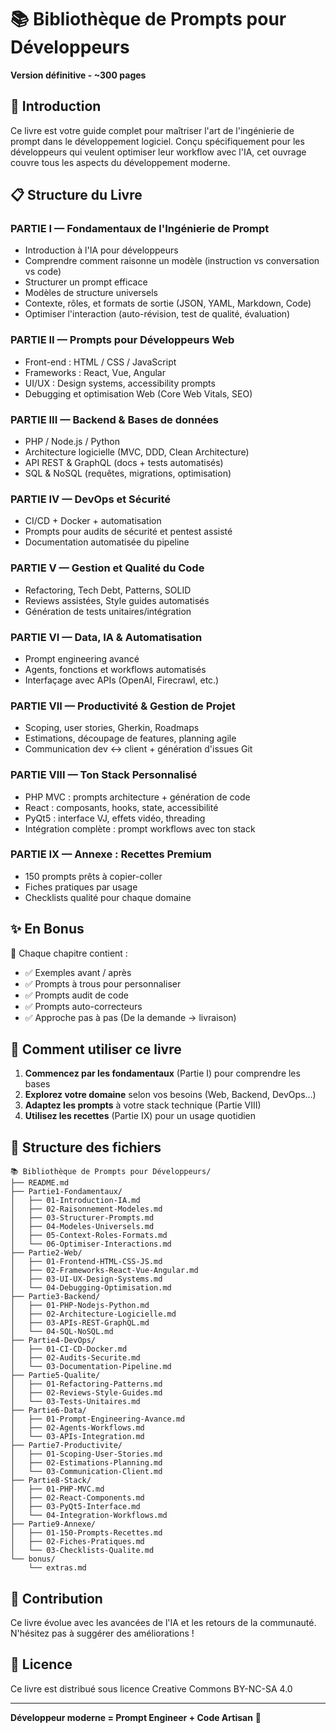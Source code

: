 # 📚 Bibliothèque de Prompts pour Développeurs

**Version définitive - ~300 pages**

## 🚀 Introduction

Ce livre est votre guide complet pour maîtriser l'art de l'ingénierie de prompt dans le développement logiciel. Conçu spécifiquement pour les développeurs qui veulent optimiser leur workflow avec l'IA, cet ouvrage couvre tous les aspects du développement moderne.

## 📋 Structure du Livre

### PARTIE I — Fondamentaux de l'Ingénierie de Prompt
- Introduction à l'IA pour développeurs
- Comprendre comment raisonne un modèle (instruction vs conversation vs code)
- Structurer un prompt efficace
- Modèles de structure universels
- Contexte, rôles, et formats de sortie (JSON, YAML, Markdown, Code)
- Optimiser l'interaction (auto-révision, test de qualité, évaluation)

### PARTIE II — Prompts pour Développeurs Web
- Front-end : HTML / CSS / JavaScript
- Frameworks : React, Vue, Angular
- UI/UX : Design systems, accessibility prompts
- Debugging et optimisation Web (Core Web Vitals, SEO)

### PARTIE III — Backend & Bases de données
- PHP / Node.js / Python
- Architecture logicielle (MVC, DDD, Clean Architecture)
- API REST & GraphQL (docs + tests automatisés)
- SQL & NoSQL (requêtes, migrations, optimisation)

### PARTIE IV — DevOps et Sécurité
- CI/CD + Docker + automatisation
- Prompts pour audits de sécurité et pentest assisté
- Documentation automatisée du pipeline

### PARTIE V — Gestion et Qualité du Code
- Refactoring, Tech Debt, Patterns, SOLID
- Reviews assistées, Style guides automatisés
- Génération de tests unitaires/intégration

### PARTIE VI — Data, IA & Automatisation
- Prompt engineering avancé
- Agents, fonctions et workflows automatisés
- Interfaçage avec APIs (OpenAI, Firecrawl, etc.)

### PARTIE VII — Productivité & Gestion de Projet
- Scoping, user stories, Gherkin, Roadmaps
- Estimations, découpage de features, planning agile
- Communication dev ↔ client + génération d'issues Git

### PARTIE VIII — Ton Stack Personnalisé
- PHP MVC : prompts architecture + génération de code
- React : composants, hooks, state, accessibilité
- PyQt5 : interface VJ, effets vidéo, threading
- Intégration complète : prompt workflows avec ton stack

### PARTIE IX — Annexe : Recettes Premium
- 150 prompts prêts à copier-coller
- Fiches pratiques par usage
- Checklists qualité pour chaque domaine

## ✨ En Bonus

📌 Chaque chapitre contient :
- ✅ Exemples avant / après
- ✅ Prompts à trous pour personnaliser
- ✅ Prompts audit de code
- ✅ Prompts auto-correcteurs
- ✅ Approche pas à pas (De la demande → livraison)

## 🎯 Comment utiliser ce livre

1. **Commencez par les fondamentaux** (Partie I) pour comprendre les bases
2. **Explorez votre domaine** selon vos besoins (Web, Backend, DevOps...)
3. **Adaptez les prompts** à votre stack technique (Partie VIII)
4. **Utilisez les recettes** (Partie IX) pour un usage quotidien

## 📁 Structure des fichiers

```
📚 Bibliothèque de Prompts pour Développeurs/
├── README.md
├── Partie1-Fondamentaux/
│   ├── 01-Introduction-IA.md
│   ├── 02-Raisonnement-Modeles.md
│   ├── 03-Structurer-Prompts.md
│   ├── 04-Modeles-Universels.md
│   ├── 05-Context-Roles-Formats.md
│   └── 06-Optimiser-Interactions.md
├── Partie2-Web/
│   ├── 01-Frontend-HTML-CSS-JS.md
│   ├── 02-Frameworks-React-Vue-Angular.md
│   ├── 03-UI-UX-Design-Systems.md
│   └── 04-Debugging-Optimisation.md
├── Partie3-Backend/
│   ├── 01-PHP-Nodejs-Python.md
│   ├── 02-Architecture-Logicielle.md
│   ├── 03-APIs-REST-GraphQL.md
│   └── 04-SQL-NoSQL.md
├── Partie4-DevOps/
│   ├── 01-CI-CD-Docker.md
│   ├── 02-Audits-Securite.md
│   └── 03-Documentation-Pipeline.md
├── Partie5-Qualite/
│   ├── 01-Refactoring-Patterns.md
│   ├── 02-Reviews-Style-Guides.md
│   └── 03-Tests-Unitaires.md
├── Partie6-Data/
│   ├── 01-Prompt-Engineering-Avance.md
│   ├── 02-Agents-Workflows.md
│   └── 03-APIs-Integration.md
├── Partie7-Productivite/
│   ├── 01-Scoping-User-Stories.md
│   ├── 02-Estimations-Planning.md
│   └── 03-Communication-Client.md
├── Partie8-Stack/
│   ├── 01-PHP-MVC.md
│   ├── 02-React-Components.md
│   ├── 03-PyQt5-Interface.md
│   └── 04-Integration-Workflows.md
├── Partie9-Annexe/
│   ├── 01-150-Prompts-Recettes.md
│   ├── 02-Fiches-Pratiques.md
│   └── 03-Checklists-Qualite.md
└── bonus/
    └── extras.md
```

## 🤝 Contribution

Ce livre évolue avec les avancées de l'IA et les retours de la communauté. N'hésitez pas à suggérer des améliorations !

## 📄 Licence

Ce livre est distribué sous licence Creative Commons BY-NC-SA 4.0

---

**Développeur moderne = Prompt Engineer + Code Artisan** 🚀
